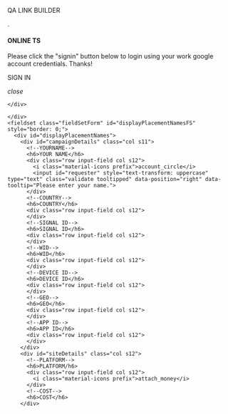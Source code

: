 QA LINK BUILDER

<!DOCTYPE html>
<html>

<head>

  <link href='https://fonts.googleapis.com/css?family=Open+Sans:400,300,300italic,400italic,600' rel='stylesheet' type='text/css'>
  <link href="https://fonts.googleapis.com/css?family=Roboto:300,400,500,700" rel="stylesheet">
  <link href="https://fonts.googleapis.com/icon?family=Material+Icons" rel="stylesheet">
  <!-- <script src="https://appsforoffice.microsoft.com/lib/1/hosted/Office.js" type="text/javascript"></script> -->
  <link href='https://fonts.googleapis.com/css?family=Open+Sans:400,300,300italic,400italic,600' rel='stylesheet' type='text/css'>
  <script src="https://cdnjs.cloudflare.com/ajax/libs/xlsx/0.8.0/jszip.js"></script>
  <script src="https://cdnjs.cloudflare.com/ajax/libs/xlsx/0.8.0/xlsx.js"></script>.
  <script src="https://apis.google.com/js/client.js"></script>
  <script src="https://ajax.googleapis.com/ajax/libs/jquery/1.7.2/jquery.min.js"></script>

  <!--Import Google Icon Font-->
  <link href="https://fonts.googleapis.com/icon?family=Material+Icons" rel="stylesheet">
  <script src="https://ajax.googleapis.com/ajax/libs/jquery/3.1.0/jquery.min.js"></script>
  <!-- <script src="https://cdn.jsdelivr.net/gh/linways/table-to-excel@v1.0.4/dist/tableToExcel.js"></script> -->
  <script src="https://cdnjs.cloudflare.com/ajax/libs/jquery/1.12.4/jquery.js"></script>
  <script src="https://rawgit.com/unconditional/jquery-table2excel/master/src/jquery.table2excel.js"></script>
  <script src="https://cdn.jsdelivr.net/gh/linways/table-to-excel@v1.0.4/dist/tableToExcel.js"></script>

  <!--Import materialize.css-->
  <link type="text/css" rel="stylesheet" href="css/materialize.min.css" media="screen,projection" />
  <!--Let browser know website is optimized for mobile-->
  <meta name="viewport" content="width=device-width, initial-scale=1.0" />
  <script type="text/javascript" src="js\materialize.min.js"></script>
  <script type="text/javascript" src="js\traffickingrequestform.js"></script>
  <script type="text/javascript" src="js\createTSTable.js"></script>
  <script type="text/javascript" src="data\countries.json"></script>
  <script type="text/javascript" src="data\countriesLL.json"></script>
  <script type="text/javascript" src="data\networkNamesList.json"></script>
  <script type="text/javascript" src="data\agencyNamesList.json"></script>
  <script type="text/javascript" src="data\brands.json"></script>
  <script type="text/javascript" src="data\platforms.json"></script>
  <script type="text/javascript" src="data\countries.json"></script>
  <script type="text/javascript" src="data\budgetCodes.json"></script>
  <script type="text/javascript" src="data\platformCodes.json"></script>
  <script type="text/javascript" src="data\buyingPlatforms.json"></script>
  <script type="text/javascript" src="data\brandImages.json"></script>
  <script type="text/javascript" src="data\budgets.json"></script>
  <script type="text/javascript" src="data\kpis.json"></script>
  <script type="text/javascript" src="data\buyingMetrics.json"></script>
  <script type="text/javascript" src="data\dimensionsArr.json"></script>
  <script type="text/javascript" src="data\dimensionsBannerArr.json"></script>
  <script type="text/javascript" src="data\dimensionsVideoArr.json"></script>
  <script type="text/javascript" src="data\advertIdsDCM.json"></script>
  <script type="text/javascript" src="data\siteIdsDCM.json"></script>

  <title>SUBMIT QA DETAILS</title>

  <!-- <style>
    table#placementTable {
      width: 95%;
      margin: 0 auto;
    }
    table#placementTable th,
    table#placementTable td {
      font-weight: normal;
      font-size: 12px;
    }
  </style> -->
</head>

<body>
  <!-- Sign In Modal Trigger -->
  <a id="signInModal" style="display:none" class="waves-effect waves-light btn modal-trigger signInModal" href="#modalInitial">Modal</a>

  <!-- Modal Structure -->
  <div id="modalInitial" class="modal">
    <a id="closeModal" style="display:none" class="waves-effect waves-teal btn-flat right modal-close"><i class="material-icons">close</i></a>
    <div class="modal-content">
      <h4>ONLINE TS</h4>
      <p>Please click the "signin" button below to login using your work google account credentials. Thanks!</p>
    </div>
    <div class="modal-footer">
      <a id="signinOnLoad" class="waves-effect waves-light btn" onclick="handleSignInClick()">SIGN IN</a>
    </div>
  </div>
  <!-- <blockquote>LINK BUILDER FORM</blockquote> -->

  <!-- Modal Trigger -->
  <a id="modal-trigger" style="display:none" class="waves-effect waves-light btn modal-trigger" href="#modal1">Modal</a>
  <div id="modal1" class="modal">
    <a id="closeModal" class="waves-effect waves-teal btn-flat right modal-close"><i class="material-icons">close</i></a>
    <div class="modal-content">
      <!-- <h4>OOPS! You probably missed something!</h4> -->
      <p id="modal1text"></p>
    </div>
    <div class="modal-footer">

    </div>
  </div>
  <div class="row container left">

    </div>
    <fieldset class="fieldSetForm" id="displayPlacementNamesFS" style="border: 0;">
      <div id="displayPlacementNames">
        <div id="campaignDetails" class="col s11">
          <!--YOURNAME-->
          <h6>YOUR NAME</h6>
          <div class="row input-field col s12">
            <i class="material-icons prefix">account_circle</i>
            <input id="requester" style="text-transform: uppercase" type="text" class="validate tooltipped" data-position="right" data-tooltip="Please enter your name.">
          </div>
          <!--COUNTRY-->
          <h6>COUNTRY</h6>
          <div class="row input-field col s12">
          </div>
          <!--SIGNAL ID-->
          <h6>SIGNAL ID</h6>
          <div class="row input-field col s12">
          </div>
          <!--WID-->
          <h6>WID</h6>
          <div class="row input-field col s12">
          </div>
          <!--DEVICE ID-->
          <h6>DEVICE ID</h6>
          <div class="row input-field col s12">
          </div>
          <!--GEO-->
          <h6>GEO</h6>
          <div class="row input-field col s12">
          </div>
          <!--APP ID-->
          <h6>APP ID</h6>
          <div class="row input-field col s12">
          </div>
        </div>
        <div id="siteDetails" class="col s12">
          <!--PLATFORM-->
          <h6>PLATFORM/h6>
          <div class="row input-field col s12">
            <i class="material-icons prefix">attach_money</i>
          </div>
          <!--COST-->
          <h6>COST</h6>
        </div>
  </script>
  <script async defer src="https://apis.google.com/js/api.js" onload="this.onload=function(){};handleClientLoad()" onreadystatechange="if (this.readyState === 'complete') this.onload()">
  </script>

</body>

</html>
